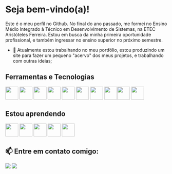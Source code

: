 
# Seja bem-vindo(a)!

Este é o meu perfil no Github. No final do ano passado, me formei no Ensino Médio Integrado à Técnico em Desenvolvimento de Sistemas, na ETEC Aristóteles Ferreira. Estou em busca da minha primeira oportunidade profissional, e também ingressar no ensino superior no próximo semestre.

- 🔭 Atualmente estou trabalhando no meu portfólio, estou produzindo um site para fazer um pequeno "acervo" dos meus projetos, e trabalhando com outras ideias;

## Ferramentas e Tecnologias


<img loading="lazy" src="https://cdn.jsdelivr.net/gh/devicons/devicon@latest/icons/javascript/javascript-original.svg" width="40" height="40"/> <img loading="lazy" src="https://cdn.jsdelivr.net/gh/devicons/devicon@latest/icons/html5/html5-original-wordmark.svg" width="40" height="40" />
<img src="https://cdn.jsdelivr.net/gh/devicons/devicon@latest/icons/css3/css3-original-wordmark.svg" width="40" height="40"/>
<img src="https://cdn.jsdelivr.net/gh/devicons/devicon@latest/icons/ionic/ionic-original.svg" width="40" height="40"/>
<img src="https://cdn.jsdelivr.net/gh/devicons/devicon@latest/icons/sqldeveloper/sqldeveloper-original.svg" width="40" height="40"/> 
<img src="https://cdn.jsdelivr.net/gh/devicons/devicon@latest/icons/mysql/mysql-original.svg" width="40" height="40" />  <img src="https://cdn.jsdelivr.net/gh/devicons/devicon@latest/icons/csharp/csharp-original.svg" width="40" height="40"/>      <img src="https://cdn.jsdelivr.net/gh/devicons/devicon@latest/icons/angular/angular-original.svg" width="40" height="40"/><img src="https://cdn.jsdelivr.net/gh/devicons/devicon@latest/icons/typescript/typescript-original.svg" width="40" height="40"/> <img src="https://cdn.jsdelivr.net/gh/devicons/devicon@latest/icons/trello/trello-original.svg" width="40" height="40"/> 
        
## Estou aprendendo
<img src="https://cdn.jsdelivr.net/gh/devicons/devicon@latest/icons/nextjs/nextjs-original-wordmark.svg"  width="40" height="40" /> <img src="https://cdn.jsdelivr.net/gh/devicons/devicon@latest/icons/react/react-original.svg"  width="40" height="40" />  <img src="https://cdn.jsdelivr.net/gh/devicons/devicon@latest/icons/bootstrap/bootstrap-original.svg"   width="40" height="40"/> <img src="https://cdn.jsdelivr.net/gh/devicons/devicon@latest/icons/googlecloud/googlecloud-original.svg" width="40" height="40"/> <img loading="lazy" src="https://cdn.jsdelivr.net/gh/devicons/devicon/icons/git/git-original.svg" width="40" height="40"/> 

## 📫 Entre em contato comigo:
<div>
<a href = "contatoafonso.dev@gmail.com"><img loading="lazy" src="https://img.shields.io/badge/Gmail-D14836?style=for-the-badge&logo=gmail&logoColor=white" target="_blank"></a>
<a href="https://www.linkedin.com/in/afonso-anjos" target="_blank"><img loading="lazy" src="https://img.shields.io/badge/-LinkedIn-%230077B5?style=for-the-badge&logo=linkedin&logoColor=white" target="_blank"></a>   
</div>          
          
          


          
          

          

